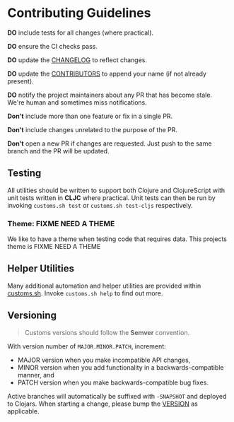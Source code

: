 # Contributing Guidelines

**DO** include tests for all changes (where practical).

**DO** ensure the CI checks pass.

**DO** update the [CHANGELOG](CHANGELOG.md) to reflect changes.

**DO** update the [CONTRIBUTORS](CONTRIBUTORS.md) to append your name (if not already present).

**DO** notify the project maintainers about any PR that has become stale. We're human and sometimes miss notifications.

**Don't** include more than one feature or fix in a single PR.

**Don't** include changes unrelated to the purpose of the PR.

**Don't** open a new PR if changes are requested. Just push to the same branch and the PR will be updated.

## Testing

All utilities should be written to support both Clojure and ClojureScript with unit tests written in **CLJC** where practical.
Unit tests can then be run by invoking `customs.sh test` or `customs.sh test-cljs` respectively.

### Theme: FIXME NEED A THEME

We like to have a theme when testing code that requires data. This projects theme is FIXME NEED A THEME

## Helper Utilities

Many additional automation and helper utilities are provided within [customs.sh](customs.sh). Invoke `customs.sh help` to find out more.

## Versioning

> Customs versions should follow the **Semver** convention.

With version number of `MAJOR.MINOR.PATCH`, increment:

* MAJOR version when you make incompatible API changes,
* MINOR version when you add functionality in a backwards-compatible manner, and
* PATCH version when you make backwards-compatible bug fixes.

Active branches will automatically be suffixed with `-SNAPSHOT` and deployed to Clojars. When starting a change, please bump the [VERSION](VERSION) as applicable.
